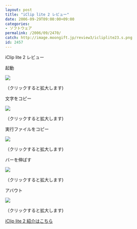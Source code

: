 ```yaml
---
layout: post
title: "iClip lite 2 レビュー"
date: 2006-09-29T09:00:00+09:00
categories:
- ソフトウェア
permalink: /2006/09/2470/
catch: http://image.moongift.jp/review3/icliplite23.s.png
id: 2457
---
```

iClip lite 2 レビュー  
<!--more-->

起動

  

[![](http://image.moongift.jp/review3/icliplite21.s.png)](http://image.moongift.jp/review3/icliplite21.png)  
  
（クリックすると拡大します)

  

文字をコピー

  

[![](http://image.moongift.jp/review3/icliplite22.s.png)](http://image.moongift.jp/review3/icliplite22.png)  
  
（クリックすると拡大します)

  

実行ファイルをコピー

  

[![](http://image.moongift.jp/review3/icliplite23.s.png)](http://image.moongift.jp/review3/icliplite23.png)  
  
（クリックすると拡大します)

  

バーを伸ばす

  

[![](http://image.moongift.jp/review3/icliplite24.s.png)](http://image.moongift.jp/review3/icliplite24.png)  
  
（クリックすると拡大します)

  

アバウト

  

[![](http://image.moongift.jp/review3/icliplite25.s.png)](http://image.moongift.jp/review3/icliplite25.png)  
  
（クリックすると拡大します)

  

[iClip lite 2 紹介はこちら](http://fw.moongift.jp/intro/i-2470.html)

